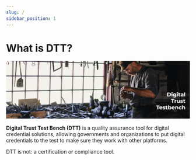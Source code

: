 ```yaml
---
slug: /
sidebar_position: 1
---
```


# What is DTT?

![DTT Workshop](../images/dtt-workshop.png)

**Digital Trust Test Bench (DTT)** is a quality assurance tool for digital credential solutions, allowing governments and organizations to put digital credentials to the test to make sure they work with other platforms.

DTT is not: a certification or compliance tool. 